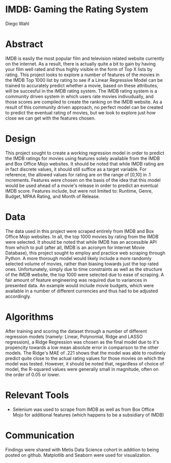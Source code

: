 # IMDB: Gaming the Rating System
Diego Wahl

# Abstract
IMDB is easily the most popular film and television related website currently on the internet. As a result, there is actually quite a bit to gain by having your film well rated and thus highly visible in the form of Top X lists by rating. This project looks to explore a number of features of the movies in the IMDB Top 1000 list by rating to see if a Linear Regressive Model can be trained to accurately predict whether a movie, based on these attributes, will be succesful in the IMDB rating system. The IMDB rating system is a community driven system in which users rate movies indivudually, and those scores are compiled to create the ranking on the IMDB website. As a result of this community driven approach, no perfect model can be created to predict the eventual rating of movies, but we look to explore just how close we can get with the features chosen. 

# Design
This project sought to create a working regression model in order to predict the IMDB ratings for movies using features solely available from the IMDB and Box Office Mojo websites. It should be noted that while IMDB rating are in fact discrete values, it should still suffice as a target variable. For reference, the allowed values for rating are on the range of [0,10] in .1 increments. Features were chosen on the basis of the idea that this model would be used ahead of a movie's release in order to predict an eventual IMDB score. Features include, but were not limited to: Runtime, Genre, Budget, MPAA Rating, and Month of Release.

# Data
The data used in this project were scraped entirely from IMDB and Box Office Mojo websites. In all, the top 1000 movies by rating from the IMDB were selected. It should be noted that while IMDB has an accessible API from which to pull (after all, IMDB is an acronym for Internet Movie Database), this project sought to employ and practice web scraping through Python. A more thorough model would likely include a more randomly selected volume of movies, rather than biasing towards just the top rated ones. Unfortunately, simply due to time constraints as well as the structure of the IMDB website, the top 1000 were selected due to ease of scraping. A fair amount of feature engineering was required due to variances in presented data. An example would include movie budgets, which were available in a number of different currencies and thus had to be adjusted accordingly.

# Algorithms
After training and scoring the dataset through a number of different regression models (namely: Linear, Polynomial, Ridge and LASSO regression), a Ridge Regression was chosen as the final model due to it's propencity towards a low mean absolute error in comparison to the other models. The Ridge's MAE of .221 shows that the model was able to routinely predict quite close to the actual rating values for those movies on which the model was tested. However, it should be noted that, regardless of choice of model, the R-squared values were generally small in magnitude, often on the order of 0.05 or lower. 

# Relevant Tools
* Selenium was used to scrape from IMDB as well as from Box Office Mojo for additional features (which happens to be a subsidiary of IMDB)

# Communication
Findings were shared with Metis Data Science cohort in addition to being posted on github. Matplotlib and Seaborn were used for visualization.
